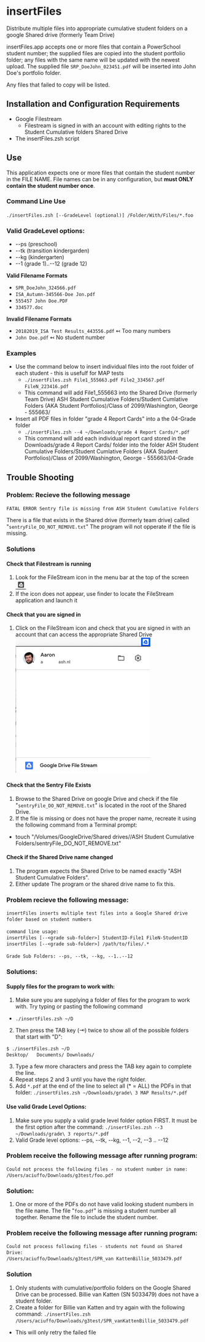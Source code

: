 # insertFiles
Distribute multiple files into appropriate cumulative student folders on a google Shared drive (formerly Team Drive)

insertFiles.app accepts one or more files that contain a PowerSchool student number; the supplied files are copied into the student portfolio folder; any files with the same name will be updated with the newest upload. The supplied file `SRP_DoeJohn_023451.pdf` will be inserted into John Doe's portfolio folder.


Any files that failed to copy will be listed.

## Installation and Configuration Requirements
* Google Filestream
  * Filestream is signed in with an account with editing rights to the Student Cumulative folders Shared Drive
* The insertFiles.zsh script

## Use
This application expects one or more files that contain the student number in the FILE NAME. File names can be in any configuration, but **must ONLY contain the student number once**. 
### Command Line Use
`./insertFiles.zsh [--GradeLevel (optional)] /Folder/With/Files/*.foo`

### Valid GradeLevel options:
* --ps (preschool)
* --tk (transition kindergarden)
* --kg (kindergarten)
* --1 (grade 1)..--12 (grade 12)

**Valid Filename Formats**
* `SPR_DoeJohn_324566.pdf` 
* `ISA_Autumn-345566-Doe Jon.pdf`
* `555457 John Doe.PDF`
* `334577.doc`

**Invalid Filename Formats**
* `20182019_ISA Test Results_443556.pdf` ↢ Too many numbers
* `John Doe.pdf` ↢ No student number

### Examples
*  Use the command below to insert individual files into the root folder of each student - this is usefulf for MAP tests
   -  `./insertFiles.zsh File1_555663.pdf File2_334567.pdf FileN_223416.pdf`
   -  This command will add File1_555663 into the Shared Drive (formerly Team Drive) ASH Student Cumulative Folders/Student Cumlative Folders (AKA Student Portfolios)/Class of 2099/Washington, George - 555663/
* Insert all PDF files in folder "grade 4 Report Cards"  into a the 04-Grade folder
   -  `./insertFiles.zsh --4 ~/Downloads/grade 4 Report Cards/*.pdf`
   -  This command will add each individual report card stored in the Downloads/grade 4 Report Cards/ folder into the folder ASH Student Cumulative Folders/Student Cumlative Folders (AKA Student Portfolios)/Class of 2099/Washington, George - 555663/04-Grade
   
## Trouble Shooting
### Problem: Recieve the following message
`FATAL ERROR
Sentry file is missing from ASH Student Cumulative Folders`

There is a file that exists in the Shared drive (formerly team drive) called "`sentryFile_DO_NOT_REMOVE.txt`" The program will not opperate if the file is missing. 

### Solutions
#### Check that Filestream is running
1.  Look for the FileStream icon in the menu bar at the top of the screen ![FileStream Icon](Resources/filestream_icon.png)
2.  If the icon does not appear, use finder to locate the FileStream application and launch it 

#### Check that you are signed in
1.  Click on the FileStream icon and check that you are signed in with an account that can access the appropriate Shared Drive
![FileStream Signed In](Resources/filestream_signedin.png)

#### Check that the Sentry File Exists
1.  Browse to the Shared Drive on google Drive and check if the file "`sentryFile_DO_NOT_REMOVE.txt`" is located in the root of the Shared Drive.
2.  If the file is missing or does not have the proper name, recreate it using the following command from a Terminal prompt:
   * touch "/Volumes/GoogleDrive/Shared drives//ASH Student Cumulative Folders/sentryFile_DO_NOT_REMOVE.txt"
   
#### Check if the Shared Drive name changed
1.  The program expects the Shared Drive to be named exactly "ASH Student Cumulative Folders". 
2.  Either update The program or the shared drive name to fix this.


### Problem recieve the following message:
```
insertFiles inserts multiple test files into a Google Shared drive
folder based on student numbers

command line usage:
insertFiles [--<grade sub-folder>] StudentID-File1 FileN-StudentID
insertFiles [--<grade sub-folder>] /path/to/files/.*

Grade Sub Folders: --ps, --tk, --kg, --1..--12
```
### Solutions:
#### Supply files for the program to work with:
1.  Make sure you are supplying a folder of files for the program to work with. Try typing or pasting the following command
   *  `./insertFiles.zsh ~/D`
2.  Then press the TAB key (⇥) twice to show all of the possible folders that start with "D":
```
$ ./insertFiles.zsh ~/D
Desktop/   Documents/ Downloads/
```
3.  Type a few more characters and press the TAB key again to complete the line. 
4.  Repeat steps 2 and 3 until you have the right folder.
5.  Add `*.pdf` at the end of the line to select all (\* = ALL) the PDFs in that folder: `./insertFiles.zsh ~/Downloads/grade\ 3 MAP Results/*.pdf`

#### Use valid Grade Level Options:
1.   Make sure you supply a valid grade level folder option FIRST. It must be the first option after the command: `./insertFiles.zsh --3  ~/Downloads/grade\ 3 reports/*.pdf`
2. Valid Grade level options: --ps, --tk, --kg, --1, --2, --3 .. --12

### Problem receive the following message after running program:
```
Could not process the following files - no student number in name:
/Users/aciuffo/Downloads/g3test/foo.pdf
```
### Solution:
1.  One or more of the PDFs do not have valid looking student numbers in the file name. The file "`foo.pdf`" is missing a student number all together. Rename the file to include the student number.

### Problem receive the following message after running program:
```
Could not process following files - students not found on Shared Drive:
/Users/aciuffo/Downloads/g3test/SPR_van KattenBillie_5033479.pdf
```
### Solution
1.  Only students with cumulative/portfolio folders on the Google Shared Drive can be processed. Billie van Katten (SN 5033479) does not have a student folder.
2.  Create a folder for Billie van Katten and try again with the following command: `./insertFiles.zsh /Users/aciuffo/Downloads/g3test/SPR_vanKattenBillie_5033479.pdf`
   * This will only retry the failed file


